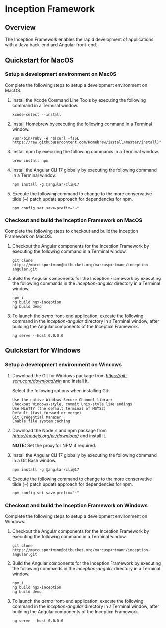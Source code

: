 # Inception Framework

## Overview
The Inception Framework enables the rapid development of applications with a Java back-end and
Angular front-end.

## Quickstart for MacOS

### Setup a development environment on MacOS

Complete the following steps to setup a development environment on MacOS.

1. Install the Xcode Command Line Tools by executing the following command in a Terminal
   window.
   ```
   xcode-select --install
   ```
2. Install Homebrew by executing the following command in a Terminal window.
   ```
   /usr/bin/ruby -e "$(curl -fsSL https://raw.githubusercontent.com/Homebrew/install/master/install)"
   ```
3. Install npm by executing the following commands in a Terminal window.
   ```
   brew install npm
   ```
4. Install the Angular CLI 17 globally by executing the following command in a Terminal
   window.
   ```
   npm install -g @angular/cli@17
   ```
5. Execute the following command to change to the more conservative tilde (~) patch
   update approach for dependencies for npm.
   ```
   npm config set save-prefix="~"
   ```

### Checkout and build the Inception Framework on MacOS

Complete the following steps to checkout and build the Inception Framework on MacOS.

1. Checkout the Angular components for the Inception Framework by executing the following 
   command in a Terminal window.
   ```
   git clone https://marcusportmann@bitbucket.org/marcusportmann/inception-angular.git 
   ```   
2. Build the Angular components for the Inception Framework by executing the
   following commands in the *inception-angular* directory in a Terminal window.
   ```
   npm i
   ng build ngx-inception
   ng build demo
   ```
3. To launch the *demo* front-end application, execute the following command
   in the *inception-angular* directory in a Terminal window, after building
   the Angular components of the Inception Framework.
   ```
   ng serve --host 0.0.0.0
   ```

## Quickstart for Windows

### Setup a development environment on Windows

1. Download the Git for Windows package from *https://git-scm.com/download/win* and
   install it.

   Select the following options when installing Git:
   ```
   Use the native Windows Secure Channel library
   Checkout Windows-style, commit Unix-style line endings
   Use MinTTY (the default terminal of MSYS2)
   Default (fast-forward or merge)
   Git Credential Manager
   Enable file system caching
   ```
2. Download the Node.js and npm package from *https://nodejs.org/en/download/* and install it.

   **NOTE:** Set the proxy for NPM if required.
3. Install the Angular CLI 17 globally by executing the following command in a Git Bash
   window.
   ```
   npm install -g @angular/cli@17
   ```
4. Execute the following command to change to the more conservative tilde (~) patch
   update approach for dependencies for npm.
   ```
   npm config set save-prefix="~"
   ```

### Checkout and build the Inception Framework on Windows

Complete the following steps to setup a development environment on Windows.

1. Checkout the Angular components for the Inception Framework by executing the following 
   command in a Terminal window.
   ```
   git clone https://marcusportmann@bitbucket.org/marcusportmann/inception-angular.git
   ```   
2. Build the Angular components for the Inception Framework by executing the
   following commands in the *inception-angular* directory in a Terminal
   window.
   ```
   npm i
   ng build ngx-inception
   ng build demo
   ```
3. To launch the *demo* front-end application, execute the following command
   in the *inception-angular* directory in a Terminal window, after building
   the Angular components of the Inception Framework.
   ```
   ng serve --host 0.0.0.0
   ```

